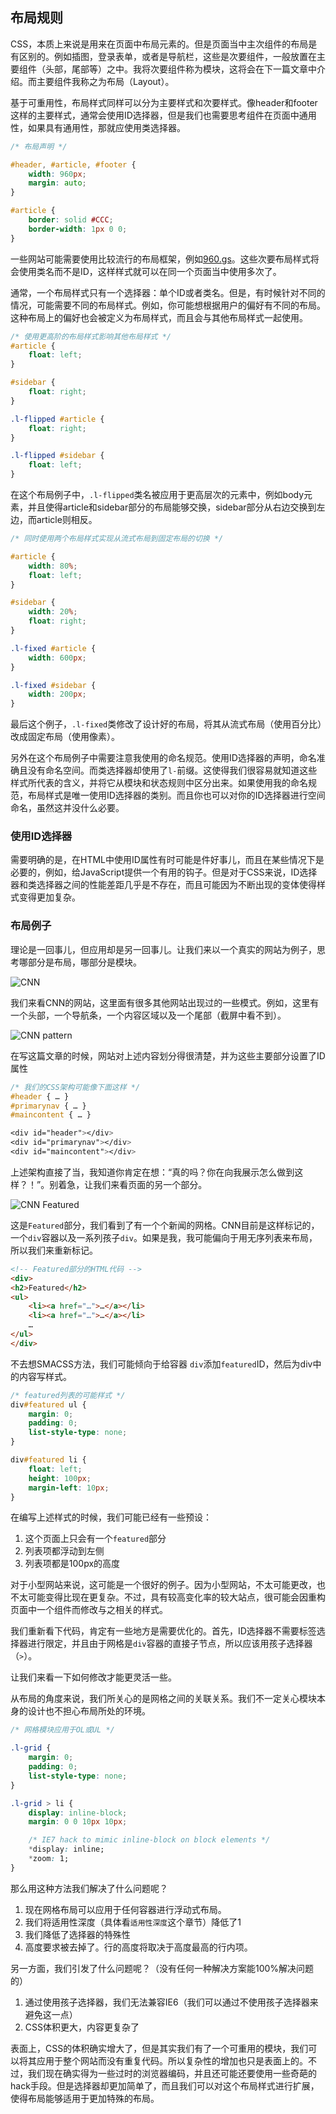 ## 布局规则

CSS，本质上来说是用来在页面中布局元素的。但是页面当中主次组件的布局是有区别的。例如插图，登录表单，或者是导航栏，这些是次要组件，一般放置在主要组件（头部，尾部等）之中。我将次要组件称为模块，这将会在下一篇文章中介绍。而主要组件我称之为布局（Layout）。

基于可重用性，布局样式同样可以分为主要样式和次要样式。像header和footer这样的主要样式，通常会使用ID选择器，但是我们也需要思考组件在页面中通用性，如果具有通用性，那就应使用类选择器。

```css
/* 布局声明 */

#header, #article, #footer {
    width: 960px;
    margin: auto;
}

#article {
    border: solid #CCC;
    border-width: 1px 0 0;
}
```

一些网站可能需要使用比较流行的布局框架，例如[960.gs](https://960.gs/)。这些次要布局样式将会使用类名而不是ID，这样样式就可以在同一个页面当中使用多次了。

通常，一个布局样式只有一个选择器：单个ID或者类名。但是，有时候针对不同的情况，可能需要不同的布局样式。例如，你可能想根据用户的偏好有不同的布局。这种布局上的偏好也会被定义为布局样式，而且会与其他布局样式一起使用。

```css
/* 使用更高阶的布局样式影响其他布局样式 */
#article {
    float: left;
}

#sidebar {
    float: right;
}

.l-flipped #article {
    float: right;
}

.l-flipped #sidebar {
    float: left;
}
```

在这个布局例子中，`.l-flipped`类名被应用于更高层次的元素中，例如body元素，并且使得article和sidebar部分的布局能够交换，sidebar部分从右边交换到左边，而article则相反。

```css
/* 同时使用两个布局样式实现从流式布局到固定布局的切换 */

#article {
    width: 80%;
    float: left;
}

#sidebar {
    width: 20%;
    float: right;
}

.l-fixed #article {
    width: 600px;
}

.l-fixed #sidebar {
    width: 200px;
}
```

最后这个例子，`.l-fixed`类修改了设计好的布局，将其从流式布局（使用百分比）改成固定布局（使用像素）。

另外在这个布局例子中需要注意我使用的命名规范。使用ID选择器的声明，命名准确且没有命名空间。而类选择器却使用了`l-`前缀。这使得我们很容易就知道这些样式所代表的含义，并将它从模块和状态规则中区分出来。如果使用我的命名规范，布局样式是唯一使用ID选择器的类别。而且你也可以对你的ID选择器进行空间命名，虽然这并没什么必要。

### 使用ID选择器

需要明确的是，在HTML中使用ID属性有时可能是件好事儿，而且在某些情况下是必要的，例如，给JavaScript提供一个有用的钩子。但是对于CSS来说，ID选择器和类选择器之间的性能差距几乎是不存在，而且可能因为不断出现的变体使得样式变得更加复杂。

### 布局例子

理论是一回事儿，但应用却是另一回事儿。让我们来以一个真实的网站为例子，思考哪部分是布局，哪部分是模块。

![CNN](../assets/5-1.png)

我们来看CNN的网站，这里面有很多其他网站出现过的一些模式。例如，这里有一个头部，一个导航条，一个内容区域以及一个尾部（截屏中看不到）。

![CNN pattern](../assets/5-2.png)

在写这篇文章的时候，网站对上述内容划分得很清楚，并为这些主要部分设置了ID属性

```css
/* 我们的CSS架构可能像下面这样 */
#header { … }
#primarynav { … }
#maincontent { … }

<div id="header"></div>
<div id="primarynav"></div>
<div id="maincontent"></div>
```

上述架构直接了当，我知道你肯定在想：“真的吗？你在向我展示怎么做到这样？！”。别着急，让我们来看页面的另一个部分。

![CNN Featured](../assets/5-3.png)

这是`Featured`部分，我们看到了有一个个新闻的网格。CNN目前是这样标记的，一个`div`容器以及一系列孩子`div`。如果是我，我可能偏向于用无序列表来布局，所以我们来重新标记。

```html
<!-- Featured部分的HTML代码 -->
<div>
<h2>Featured</h2>
<ul>
    <li><a href="…">…</a></li>
    <li><a href="…">…</a></li>
    …
</ul>
</div>
```

不去想SMACSS方法，我们可能倾向于给容器 `div`添加`featured`ID，然后为div中的内容写样式。

```css
/* featured列表的可能样式 */
div#featured ul { 
    margin: 0;
    padding: 0;
    list-style-type: none;
}

div#featured li {
    float: left;
    height: 100px;
    margin-left: 10px;
}
```

在编写上述样式的时候，我们可能已经有一些预设：

1. 这个页面上只会有一个`featured`部分
2. 列表项都浮动到左侧
3. 列表项都是100px的高度

对于小型网站来说，这可能是一个很好的例子。因为小型网站，不太可能更改，也不太可能变得比现在更复杂。不过，具有较高变化率的较大站点，很可能会因重构页面中一个组件而修改与之相关的样式。

我们重新看下代码，肯定有一些地方是需要优化的。首先，ID选择器不需要标签选择器进行限定，并且由于网格是`div`容器的直接子节点，所以应该用孩子选择器（`>`）。

让我们来看一下如何修改才能更灵活一些。

从布局的角度来说，我们所关心的是网格之间的关联关系。我们不一定关心模块本身的设计也不担心布局所处的环境。

```css
/* 网格模块应用于OL或UL */

.l-grid {
    margin: 0;
    padding: 0;
    list-style-type: none;
}

.l-grid > li {
    display: inline-block;
    margin: 0 0 10px 10px; 

    /* IE7 hack to mimic inline-block on block elements */
    *display: inline;
    *zoom: 1;
}
```

那么用这种方法我们解决了什么问题呢？

1. 现在网格布局可以应用于任何容器进行浮动式布局。
2. 我们将适用性深度（具体看`适用性深度`这个章节）降低了1
3. 我们降低了选择器的特殊性
4. 高度要求被去掉了。行的高度将取决于高度最高的行内项。

另一方面，我们引发了什么问题呢？（没有任何一种解决方案能100%解决问题的）

1. 通过使用孩子选择器，我们无法兼容IE6（我们可以通过不使用孩子选择器来避免这一点）
2. CSS体积更大，内容更复杂了

表面上，CSS的体积确实增大了，但是其实我们有了一个可重用的模块，我们可以将其应用于整个网站而没有重复代码。所以复杂性的增加也只是表面上的。不过，我们现在确实得为一些过时的浏览器编码，并且还可能还要使用一些奇葩的hack手段。但是选择器却更加简单了，而且我们可以对这个布局样式进行扩展，使得布局能够适用于更加特殊的布局。

